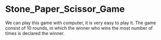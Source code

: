# Stone_Paper_Scissor_Game
We can play this game with computer, it is very easy to play it. The game consist of 10 rounds, in which the winner who wins the most number of times is declared the winner.
